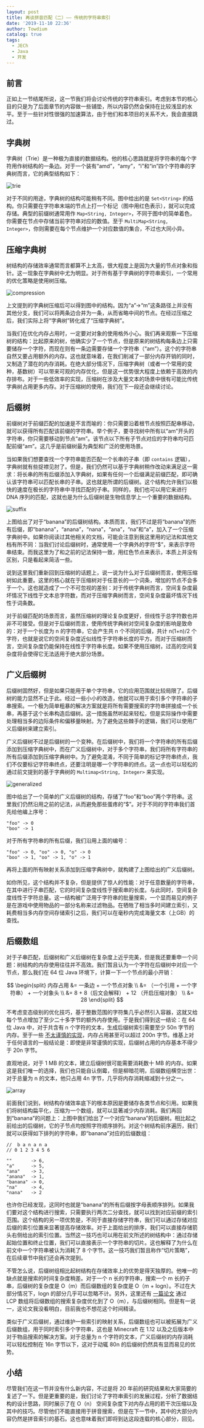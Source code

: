 ```yaml
---
layout: post
title: 再谈拼音匹配（二）—— 传统的字符串索引
date: '2019-11-10 22:36'
author: Towdium
catalog: true
tags:
  - JECh
  - Java
  - 开发
---
```


## 前言

正如上一节结尾所说，这一节我们将会讨论传统的字符串索引。考虑到本节的核心目的只是为了后面章节的内容做一些铺垫，所以内容仍然会保持在比较浅显的水平。至于一些针对性很强的加速算法，由于他们和本项目的关系不大，我会直接跳过。

## 字典树

字典树（Trie）是一种极为直接的数据结构。他的核心思路就是将字符串的每个字符用作树结构的一条边。对于一个装有“amd”，“amy”，“i”和“in”四个字符串的字典树而言，它的典型结构如下：

![trie][1]

对于不同的用途，字典树的结构可能稍有不同。图中给出的是 `Set<String>` 的结构。你只需要在字符串末端的节点上打一个标记（图中用红色表示），就可以完成存储。典型的前缀树通常用作 `Map<String, Integer>`，不同于图中的简单着色，你需要在节点中存储当前字符串对应的数值。至于 `MultiMap<String, Integer>`，你则需要在每个节点维护一个对应数值的集合，不过也大同小异。

## 压缩字典树

树结构的存储效率通常而言都算不上太高，很大程度上是因为大量的节点对象和指针。这一现象在字典树中尤为明显。对于所有基于字典树的字符串索引，一个常用的优化策略是使用树压缩。

![compression][2]

上文提到的字典树压缩后可以得到图中的结构。因为“a”->“m”这条路径上并没有其他分支，我们可以将两条边合并为一条，从而省略中间的节点。在经过压缩之后，我们实际上将“字典树”转化成了“压缩字典树”。

当我们在优化内存占用时，一定要对对象的使用格外小心。我们再来观察一下压缩树的结构：比起原来的树，他确实少了一个节点，但是原来的树结构每条边上只需要储存一个字符，而现在则有一条边需要存储一个字符串（“am”）。这个的字符串自然又要占用额外的内存。这也就意味着，在我们削减了一部分内存开销的同时，又制造了潜在的内存消耗。在绝大部分情况下，压缩字典树（或者一个常用的变种，基数树）可以带来可观的内存优化，但是这一优势很大程度上依赖于高效的内存排布。对于一些低效率的实现，压缩树在涉及大量文本的场景中很有可能比传统字典树占用更多内存。对于压缩树的使用，我们在下一段还会继续讨论。

## 后缀树

前缀树对于前缀匹配的加速是不言而喻的：你只需要沿着根节点按照匹配串移动，就可以获得所有匹配该前缀的字符串。举个例子，要寻找树中所有以“am”开头的字符串，你只需要移动到节点“am”。该节点以下所有子节点对应的字符串均可匹配前缀“am”。这几乎是前缀树最为典型和广泛的使用场景。

当如果我们想要查找一个字符串能否匹配一个长串的子串（即 `contains` 逻辑），字典树就有些捉襟见肘了。但是，我们仍然可以基于字典树稍作改动来满足这一需求：将长串的所有后缀添加入字典树，如果有任何一个后缀满足前缀匹配，即可确认该字符串可以匹配长串的子串。这也就是所谓的后缀树。这个结构允许我们以极快的速度在极长的字符串中寻找匹配的子串。同样的，我们也可以用它来进行 DNA 序列的匹配，这就也是为什么后缀树是生物信息学上一个重要的数据结构。

![suffix][3]

上图给出了对于“banana”的后缀树结构。本质而言，我们不过是将“banana”的所有后缀，即“banana”，“anana”，“nana”，“ana”，“na”和“a”，加入了一个压缩字典树中。如果你阅读过其他相关的文档，可能会注意到我这里用的记法和其他文档有所不同：当我们讨论后缀树时，通常使用一个字典外的字符“$”，来表示字符串结束。而我这里为了和之前的记法保持一致，用红色节点来表示，本质上并没有区别，只是看起来简洁一些。

说到这里我们重新回到压缩树的话题上，说一说为什么对于后缀树而言，使用压缩树如此重要。这里的核心就在于压缩树对于任意长的一个词条，增加的节点不会多于一个。这也就造成了一个不可忽视的差别：对于传统字典树而言，空间复杂度最坏情况下线性于文本总字符数，而对于压缩字典树而言，空间复杂度最坏情况下线性于词条数。

对于前缀匹配的场景而言，虽然压缩树的理论复杂度更好，但线性于总字符数也并非不可接受。但是对于后缀树而言，使用传统字典树对空间复杂度的影响是致命的：对于一个长度为 n 的字符串，它会产生共 n 个不同的后缀，共计 n(1+n)/2 个字符，也就是说它的空间复杂度近似线性于字符串长度的平方。而对于压缩树而言，空间复杂度仍能保持在线性于字符串长度。如果不使用压缩树，过高的空间复杂度将会使得它无法适用于绝大部分场景。

## 广义后缀树

后缀树固然好，但是如果只能用于单个字符串，它的应用范围就比较局限了。后缀树的能力显然不止于此。经过一些小小的改造，他就可以用于索引多个字符串的子串搜索。一个极为简单粗暴的解决方案就是将所有需要搜索的字符串拼接成一个长串，再基于这个长串构造后缀树。这一措施虽然听起来轻松，但是实际操作中需要处理相当多的边际条件和偏移量映射。为了避免这些棘手的逻辑，我们可以使用广义后缀树来建立索引。

广义后缀树不过是后缀树的一个变种。在后缀树中，我们将一个字符串的所有后缀添加到压缩字典树中，而在广义后缀树中，对于多个字符串，我们将所有字符串的所有后缀添加到压缩字典树中。为了避免混淆，不同于简单的标记字符串终点，我们不仅要标记字符串终点，还要注明是哪一个字符串的终点。这一点也可以轻松的通过前文提到的基于字典树的 `Multimap<String, Integer>` 来实现。

![generalized][4]

图中给出了一个简单的广义后缀树的结构，存储了“foo”和“boo”两个字符串。这里我们仍然沿用之前的记法，从而避免那些蛋疼的“$”。对于不同的字符串我们首先给他编上序号：

```
"foo" -> 0
"boo" -> 1
```

对于所有字符串的所有后缀，我们沿用上面的编号：

```
"foo" -> 0, "oo" -> 0, "o" -> 0
"boo" -> 1, "oo" -> 1, "o" -> 1
```

再将上面的所有映射关系添加到压缩字典树中，就构建了上图给出的广义后缀树。

如你所见，这个结构并不复杂，但是提供了惊人的性能：对于任意数量的字符串，在其中进行子串匹配，它的时间复杂度线性于搜索串的长度。与此同时，空间复杂度线性于字符总量。这一结构被广泛用于字符串的批量搜索，一个显而易见的例子是在游戏中使用物品的一部分名称来过滤物品。在牺牲了相当多时间建立索引，又耗费相当多内存空间存储索引之后，我们可以在毫秒内完成海量文本（上GB）的查找。

## 后缀数组

对于子串匹配，后缀树和广义后缀树在复杂度上近乎完美，但是我还要重申一个问题：树结构的内存使用往往并不高效。我们暂且认为一个字符在后缀树中对应一个节点，那么我们在 64 位 Java 环境下，计算一下一个节点的最小开销：

$$
\begin{split}
内存占用 &= 一条边 + 一个节点对象 \\
        &= （一个引用 + 一个字符串） + 一个对象头 \\
        &= 8 + 8（后文会解释） + 12 （开启压缩对象） \\
        &= 28
\end{split}
$$

不考虑变态级别的优化技巧，基于整数范围的字符集几乎必然引入容器，这就又给每个节点增加了至少二十多字节的额外内存使用。于是我们得到这一结论：在 64 位 Java 中，对于共含有 n 个字符的文本，生成后缀树索引需要至少 50n 字节的内存。至于一些 [不太谨慎的实现][7]，内存占用甚至可以超过 200n 字节。维基上对于任何语言的一般结论是：即使是非常谨慎的实现，后缀树占用的内存基本不得少于 20n 字节。

直观地说，对于 1 MB 的文本，建立后缀树很可能需要消耗数十 MB 的内存。如果这是我们唯一的选择，我们也只能自认倒霉，但是柳暗花明，后缀数组横空出世：对于总量为 n 的文本，他只占用 4n 字节，几乎将内存消耗缩减到十分之一。

![array][5]

前面我们说到，树结构存储效率底下的根本原因是要储存各类节点和引用。如果我们将树结构扁平化，压缩为一个数组，就可以显著减少内存消耗。我们再回到“banana”的问题上：上图中我们给出了一个对应“banana”的后缀树。相比起之前给出的后缀树，它的子节点均按照字符顺序排列。对这个树结构前序遍历，我们就可以获得如下排列的字符串，即“banana”对应的后缀数组：

```
//  b a n a n a 
// 0 1 2 3 4 5 6

""       -> 6,
"a"      -> 5,
"ana"    -> 3,
"anana"  -> 1,
"banana" -> 0,
"na"     -> 4,
"nana"   -> 2
```

也许你已经发现，这同时也就是“banana”的所有后缀按字母表顺序排列。如果我们要对这个结构进行搜索，只需要执行两次二分查找，就可以找到对应前缀的索引范围。这个结构的另一项优势是，不同于直接存储字符串，我们可以通过存储对应后缀的索引位置来显著提高存储效率。对于上面给出的排序，我们可以直接存储箭头右侧给出的索引位置。当然这一技巧也可以用在前文所述的树结构中：通过存储起始位置和终止位置，我们可以直接表示一个字符串的切片。这也解释了为什么在前文中一个字符串被认为消耗了 8 个字节。这一技巧我们暂且称作“切片策略”，在后续章节中我们还会再次提到。

不管怎么说，后缀树组相比起树结构在存储效率上的优势是得天独厚的。他唯一的缺点就是搜索的时间复杂度稍差。对于一个 n 长的字符串，搜索一个 m 长的子串，后缀树的复杂度是 O（m）而后缀数组的复杂度是 O（m + logn）。不过在大部分情况下，logn 的部分几乎可以忽略不计。另外，这里还有 [一篇论文][6] 通过 LCP 数组将后缀数组的搜索复杂度优化到了 O（m），与后缀树相同。但是有一说一，这论文我没看明白，目前我也不想花这个时间精读。

类似于广义后缀树，通过维护一些索引的映射关系，后缀数组也可以被拓展为广义后缀数组，用于同时索引多个字符串，这也是 Minecraft 在 1.12 以及之后版本中对于物品搜索的解决方案。对于总量为 n 个字符的文本，广义后缀树的内存消耗可以轻松控制在 16n 字节以下，这对于动辄 80n 的后缀树仍然具有显而易见的优势。

## 小结

尽管我们在这一节并没有什么新内容，不过是将 20 年前的研究结果和大家简要的复述了一下。但是更重要的是，我们讨论了字符串索引的发展过程，分析了数据结构的设计思路，同时展示了在 O（n） 空间复杂度下对内存占用的若干次压缩以及其中的技巧。尽管他们不能直接用于拼音搜索，但是在下一节中，其中的大部分内容仍然是拼音索引的基石。这也意味着我们即将到达这段连载的核心部分，回见。


[1]: /img/posts/2019/pinyin-search-again-2_1.png
[2]: /img/posts/2019/pinyin-search-again-2_2.png
[3]: /img/posts/2019/pinyin-search-again-2_3.png
[4]: /img/posts/2019/pinyin-search-again-2_4.png
[5]: /img/posts/2019/pinyin-search-again-2_5.png
[6]: http://citeseerx.ist.psu.edu/viewdoc/download?doi=10.1.1.108.8167&rep=rep1&type=pdf
[7]: https://github.com/abahgat/suffixtree